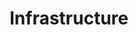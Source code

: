 ---
title: Infrastructure
description: TODO
hide: 
    - feedback
template: subsection-index-page.html
---
